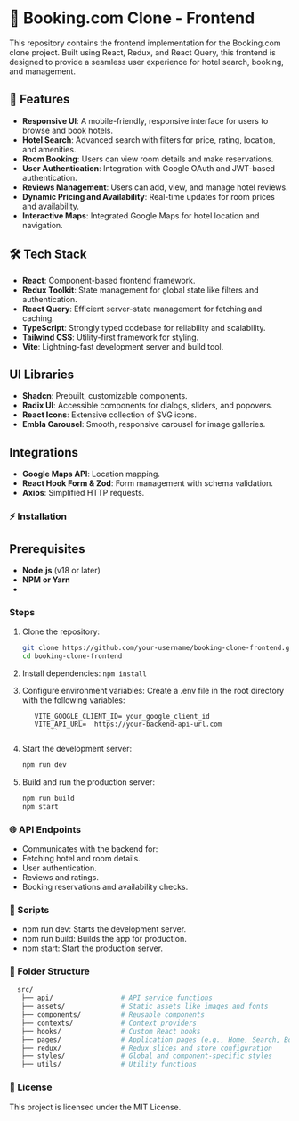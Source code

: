# 🏨 Booking.com Clone - Frontend

This repository contains the frontend implementation for the Booking.com clone project. Built using React, Redux, and React Query, this frontend is designed to provide a seamless user experience for hotel search, booking, and management.

## 🚀 Features

- **Responsive UI**: A mobile-friendly, responsive interface for users to browse and book hotels.
- **Hotel Search**: Advanced search with filters for price, rating, location, and amenities.
- **Room Booking**: Users can view room details and make reservations.
- **User Authentication**: Integration with Google OAuth and JWT-based authentication.
- **Reviews Management**: Users can add, view, and manage hotel reviews.
- **Dynamic Pricing and Availability**: Real-time updates for room prices and availability.
- **Interactive Maps**: Integrated Google Maps for hotel location and navigation.

## 🛠️ Tech Stack

- **React**: Component-based frontend framework.
- **Redux Toolkit**: State management for global state like filters and authentication.
- **React Query**: Efficient server-state management for fetching and caching.
- **TypeScript**: Strongly typed codebase for reliability and scalability.
- **Tailwind CSS**: Utility-first framework for styling.
- **Vite**: Lightning-fast development server and build tool.

## UI Libraries
- **Shadcn**: Prebuilt, customizable components.
- **Radix UI**: Accessible components for dialogs, sliders, and popovers.
- **React Icons**: Extensive collection of SVG icons.
- **Embla Carousel**: Smooth, responsive carousel for image galleries.

## Integrations
- **Google Maps API**: Location mapping.
- **React Hook Form & Zod**: Form management with schema validation.
- **Axios**: Simplified HTTP requests.

### ⚡ Installation
## Prerequisites
* **Node.js** (v18 or later)
* **NPM or Yarn**
* 
### Steps
1. Clone the repository:
   ```bash
   git clone https://github.com/your-username/booking-clone-frontend.git
   cd booking-clone-frontend
   ```

2. Install dependencies:
   ```npm install ```

3. Configure environment variables: Create a .env file in the root directory with the following variables:
   ```VITE_GOOGLE_MAPS_API_KEY = your_api_key
      VITE_GOOGLE_CLIENT_ID= your_google_client_id
      VITE_API_URL=  https://your-backend-api-url.com
         ```

5. Start the development server:
    ```bash
    npm run dev
    ```

6. Build and run the production server:
    ```bash
    npm run build
    npm start
    ```

### 🌐 API Endpoints
* Communicates with the backend for:
* Fetching hotel and room details.
* User authentication.
* Reviews and ratings.
* Booking reservations and availability checks.
  
### 🔧 Scripts
* npm run dev: Starts the development server.
* npm run build: Builds the app for production.
* npm start: Start the production server.
  
### 📂 Folder Structure
   ```bash
     src/
      ├── api/                 # API service functions
      ├── assets/              # Static assets like images and fonts
      ├── components/          # Reusable components
      ├── contexts/            # Context providers
      ├── hooks/               # Custom React hooks
      ├── pages/               # Application pages (e.g., Home, Search, Booking)
      ├── redux/               # Redux slices and store configuration
      ├── styles/              # Global and component-specific styles
      ├── utils/               # Utility functions
```

### 📜 License
This project is licensed under the MIT License.



